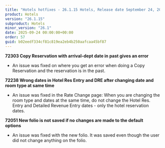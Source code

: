 ```yaml
---
title: "Hotels hotfixes - 26.1.15 Hotels, Release date September 24, 2025 - Hotfixes"
product: Hotels
version: "26.1.15"
subproduct: Hotels
minor_version: "26.1"
date: 2025-09-24 00:00:00+00:00
order: 57
guid: b02eedf334cf81c819ea2eb4b250aafcaa45bf87
---
```


<strong>72303 Copy Reservation with arrival-dept date in past gives an error</strong>
<ul><li>An issue was fixed on where you get an error when doing a Copy Reservation and the reservation is in the past.</li></ul>
<strong>72238 Wrong dates in Hotel Res Entry and DRE after changing date and room type at same time</strong>
<ul><li>An issue was fixed in the Rate Change page: When you are changing the room type and dates at the same time, do not change the Hotel Res. Entry and Detailed Revenue Entry dates - only the hotel reservation dates.</li></ul>
<strong>72051 New folio is not saved if no changes are made to the default options</strong>
<ul><li>An issue was fixed with the new folio. It was saved even though the user did not change anything on the folio.</li></ul>

